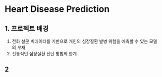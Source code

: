 # Heart Disease Prediction

## 1. 프로젝트 배경
1. 전화 설문 빅데이터를 기반으로 개인의 심장질환 발병 위험을 예측할 수 있는 모델의 부재
2. 전통적인 심장질환 진단 방법의 한계

## 2
